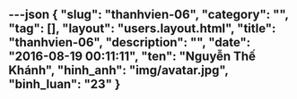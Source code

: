 ---json
{
    "slug": "thanhvien-06",
    "category": "",
    "tag": [],
    "layout": "users.layout.html",
    "title": "thanhvien-06",
    "description": "",
    "date": "2016-08-19 00:11:11",
    "ten": "Nguyễn Thế Khánh",
    "hinh_anh": "img/avatar.jpg",
    "binh_luan": "23"
}
---

